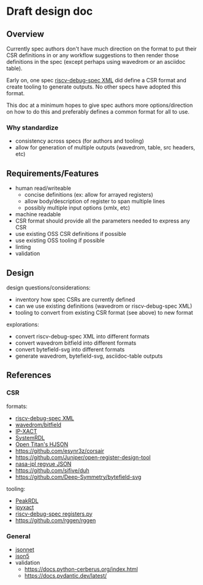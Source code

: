 # Draft design doc

## Overview

Currently spec authors don't have much direction on the format to put their CSR definitions in or any workflow suggestions to then render those definitions in the spec (except perhaps using wavedrom or an asciidoc table).

Early on, one spec [riscv-debug-spec XML](https://github.com/kbroch-rivosinc/riscv-debug-spec/tree/main/xml) did define a CSR format and create tooling to generate outputs. No other specs have adopted this format.

This doc at a minimum hopes to give spec authors more options/direction on how to do this and preferably defines a common format for all to use.

### Why standardize

- consistency across specs (for authors and tooling)
- allow for generation of multiple outputs (wavedrom, table, src headers, etc)

## Requirements/Features

- human read/writeable
  - concise definitions (ex: allow for arrayed registers)
  - allow body/description of register to span multiple lines
  - possibly multiple input options (xmlx, etc)
- machine readable
- CSR format should provide all the parameters needed to express any CSR
- use existing OSS CSR definitions if possible
- use existing OSS tooling if possible
- linting
- validation

## Design

design questions/considerations:

- inventory how spec CSRs are currently defined
- can we use existing definitions (wavedrom or riscv-debug-spec XML)
- tooling to convert from existing CSR format (see above) to new format

explorations:

- convert riscv-debug-spec XML into different formats
- convert wavedrom bitfield into different formats
- convert bytefield-svg into different formats
- generate wavedrom, bytefield-svg, asciidoc-table outputs

## References

### CSR

formats:

- [riscv-debug-spec XML](https://github.com/kbroch-rivosinc/riscv-debug-spec/tree/main/xml)
- [wavedrom/bitfield](https://github.com/wavedrom/bitfield)
- [IP-XACT](https://www.accellera.org/downloads/standards/ip-xact)
- [SystemRDL](https://www.accellera.org/downloads/standards/systemrdl)
- [Open Titan's HJSON](https://opentitan.org/book/doc/contributing/style_guides/hjson_usage_style.html)
- https://github.com/esynr3z/corsair
- https://github.com/Juniper/open-register-design-tool
- [nasa-jpl regvue JSON](https://github.com/nasa-jpl/regvue/blob/main/schema/register-description-format.adoc)
- https://github.com/sifive/duh
- https://github.com/Deep-Symmetry/bytefield-svg

tooling:

- [PeakRDL](https://peakrdl.readthedocs.io/en/latest/)
- [ipyxact](https://github.com/olofk/ipyxact)
- [riscv-debug-spec registers.py](https://github.com/kbroch-rivosinc/riscv-debug-spec/blob/main/registers.py)
- https://github.com/rggen/rggen

### General

- [jsonnet](https://jsonnet.org/)
- [json5](https://json5.org/)
- validation
  - https://docs.python-cerberus.org/index.html
  - https://docs.pydantic.dev/latest/
